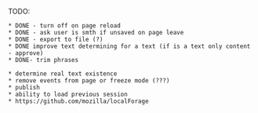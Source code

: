 TODO:

    * DONE - turn off on page reload
    * DONE - ask user is smth if unsaved on page leave
    * DONE - export to file (?)
    * DONE improve text determining for a text (if is a text only content - approve)
    * DONE- trim phrases

    * determine real text existence
    * remove events from page or freeze mode (???)
    * publish
    * ability to load previous session
    * https://github.com/mozilla/localForage